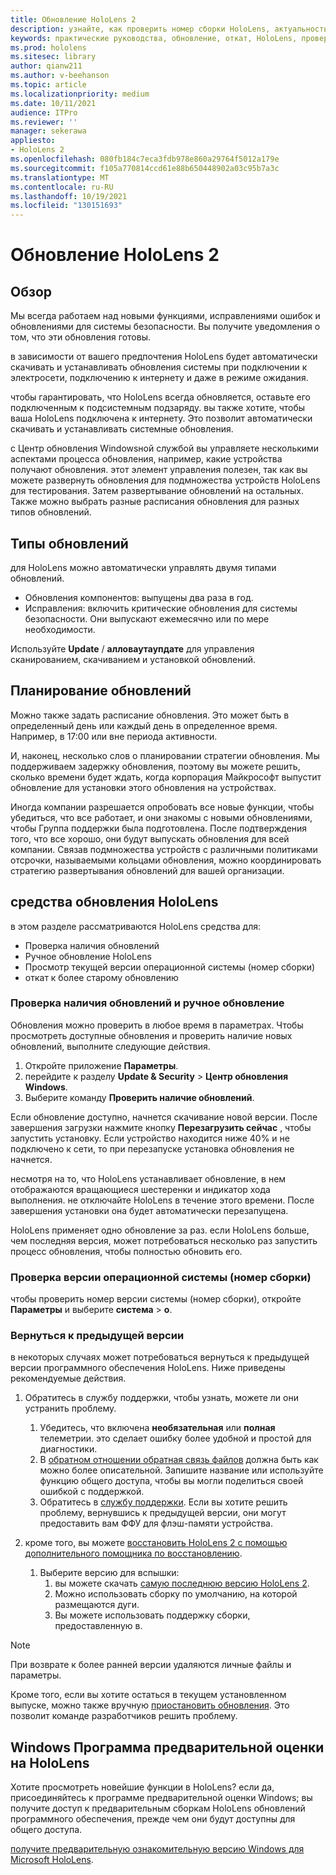 ```yaml
---
title: Обновление HoloLens 2
description: узнайте, как проверить номер сборки HoloLens, актуальность обновлений устройств, присоединиться к программе "предварительные оценки" и выполнить откат обновлений.
keywords: практические руководства, обновление, откат, HoloLens, проверка сборки, номер сборки
ms.prod: hololens
ms.sitesec: library
author: qianw211
ms.author: v-beehanson
ms.topic: article
ms.localizationpriority: medium
ms.date: 10/11/2021
audience: ITPro
ms.reviewer: ''
manager: sekerawa
appliesto:
- HoloLens 2
ms.openlocfilehash: 080fb184c7eca3fdb978e860a29764f5012a179e
ms.sourcegitcommit: f105a770814ccd61e88b650448902a03c95b7a3c
ms.translationtype: MT
ms.contentlocale: ru-RU
ms.lasthandoff: 10/19/2021
ms.locfileid: "130151693"
---
```

# <a name="update-hololens-2"></a>Обновление HoloLens 2

## <a name="overview"></a>Обзор

Мы всегда работаем над новыми функциями, исправлениями ошибок и обновлениями для системы безопасности. Вы получите уведомления о том, что эти обновления готовы.

в зависимости от вашего предпочтения HoloLens будет автоматически скачивать и устанавливать обновления системы при подключении к электросети, подключению к интернету и даже в режиме ожидания.

чтобы гарантировать, что HoloLens всегда обновляется, оставьте его подключенным к подсистемным подзаряду. вы также хотите, чтобы ваша HoloLens подключена к интернету. Это позволит автоматически скачивать и устанавливать системные обновления. 

с Центр обновления Windowsной службой вы управляете несколькими аспектами процесса обновления, например, какие устройства получают обновления. этот элемент управления полезен, так как вы можете развернуть обновления для подмножества устройств HoloLens для тестирования. Затем развертывание обновлений на остальных. Также можно выбрать разные расписания обновления для разных типов обновлений.

## <a name="types-of-updates"></a>Типы обновлений

для HoloLens можно автоматически управлять двумя типами обновлений.

- Обновления компонентов: выпущены два раза в год.
- Исправления: включить критические обновления для системы безопасности. Они выпускают ежемесячно или по мере необходимости.

Используйте **Update** / **алловаутаупдате** для управления сканированием, скачиванием и установкой обновлений. 

## <a name="scheduling-updates"></a>Планирование обновлений

Можно также задать расписание обновления. Это может быть в определенный день или каждый день в определенное время. Например, в 17:00 или вне периода активности.

И, наконец, несколько слов о планировании стратегии обновления. Мы поддерживаем задержку обновления, поэтому вы можете решить, сколько времени будет ждать, когда корпорация Майкрософт выпустит обновление для установки этого обновления на устройствах.

Иногда компании разрешается опробовать все новые функции, чтобы убедиться, что все работает, и они знакомы с новыми обновлениями, чтобы Группа поддержки была подготовлена. После подтверждения того, что все хорошо, они будут выпускать обновления для всей компании. Связав подмножества устройств с различными политиками отсрочки, называемыми кольцами обновления, можно координировать стратегию развертывания обновлений для вашей организации.

## <a name="hololens-update-tools"></a>средства обновления HoloLens

в этом разделе рассматриваются HoloLens средства для:

- Проверка наличия обновлений
- Ручное обновление HoloLens
- Просмотр текущей версии операционной системы (номер сборки)
- откат к более старому обновлению

### <a name="check-for-updates-and-manually-update"></a>Проверка наличия обновлений и ручное обновление

Обновления можно проверить в любое время в параметрах.  Чтобы просмотреть доступные обновления и проверить наличие новых обновлений, выполните следующие действия.

1. Откройте приложение **Параметры**.
1. перейдите к разделу **Update & Security**  >  **Центр обновления Windows**.
1. Выберите команду **Проверить наличие обновлений**.

Если обновление доступно, начнется скачивание новой версии. После завершения загрузки нажмите кнопку **Перезагрузить сейчас** , чтобы запустить установку. Если устройство находится ниже 40% и не подключено к сети, то при перезапуске установка обновления не начнется.

несмотря на то, что HoloLens устанавливает обновление, в нем отображаются вращающиеся шестеренки и индикатор хода выполнения. не отключайте HoloLens в течение этого времени. После завершения установки она будет автоматически перезапущена.

HoloLens применяет одно обновление за раз.  если HoloLens больше, чем последняя версия, может потребоваться несколько раз запустить процесс обновления, чтобы полностью обновить его.

### <a name="check-your-operating-system-version-build-number"></a>Проверка версии операционной системы (номер сборки)

чтобы проверить номер версии системы (номер сборки), откройте **Параметры** и выберите **система**  >  **о**.

### <a name="go-back-to-a-previous-version"></a>Вернуться к предыдущей версии

в некоторых случаях может потребоваться вернуться к предыдущей версии программного обеспечения HoloLens. Ниже приведены рекомендуемые действия.

1. Обратитесь в службу поддержки, чтобы узнать, можете ли они устранить проблему.
    1. Убедитесь, что включена **необязательная** или **полная** телеметрии. это сделает ошибку более удобной и простой для диагностики.
    1. В [обратном отношении обратная связь файлов](hololens-feedback.md) должна быть как можно более описательной. Запишите название или используйте функцию общего доступа, чтобы вы могли поделиться своей ошибкой с поддержкой.
    1. Обратитесь в [службу поддержки](https://aka.ms/hlsupport). Если вы хотите решить проблему, вернувшись к предыдущей версии, они могут предоставить вам ФФУ для флэш-памяти устройства.

1. кроме того, вы можете [восстановить HoloLens 2 с помощью дополнительного помощника по восстановлению](hololens-recovery.md#clean-reflash-the-device).
    1.  Выберите версию для вспышки: 
        1.  вы можете скачать [самую последнюю версию HoloLens 2](https://aka.ms/hololens2download).
        1.  Можно использовать сборку по умолчанию, на которой размещаются дуги.
        1.  Вы можете использовать поддержку сборки, предоставленную в.

> [!NOTE]
> При возврате к более ранней версии удаляются личные файлы и параметры.

Кроме того, если вы хотите остаться в текущем установленном выпуске, можно также вручную [приостановить обновления](hololens-updates.md#pause-updates-via-device). Это позволит команде разработчиков решить проблему.

## <a name="windows-insider-program-on-hololens"></a>Windows Программа предварительной оценки на HoloLens

Хотите просмотреть новейшие функции в HoloLens?  если да, присоединяйтесь к программе предварительной оценки Windows; вы получите доступ к предварительным сборкам HoloLens обновлений программного обеспечения, прежде чем они будут доступны для общего доступа.

[получите предварительную ознакомительную версию Windows для Microsoft HoloLens](hololens-insider.md).